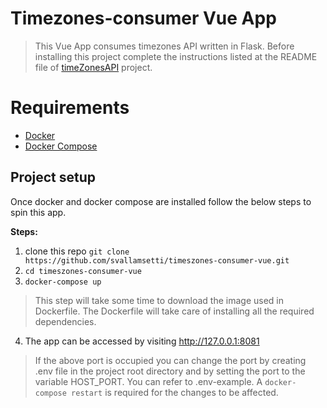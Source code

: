 # Timezones-consumer Vue App
> This Vue App consumes timezones API written in Flask. Before installing this project complete the instructions listed at the README file of [timeZonesAPI](https://github.com/svallamsetti/timezones-api) project.

# Requirements
   * [Docker](https://docs.docker.com/get-docker/)
   * [Docker Compose](https://docs.docker.com/compose/install/)

## Project setup
Once docker and docker compose are installed follow the below steps to spin this app.

**Steps:**

1. clone this repo `git clone https://github.com/svallamsetti/timeszones-consumer-vue.git`
2. `cd timeszones-consumer-vue`
3. `docker-compose up`
> This step will take some time to download the image used in Dockerfile. The Dockerfile will take care of installing all the required dependencies.
4. The app can be accessed by visiting http://127.0.0.1:8081
> If the above port is occupied you can change the port by creating .env file in the project root directory and by setting the port to the variable HOST_PORT. You can refer to .env-example. A `docker-compose restart` is required for the changes to be affected.
